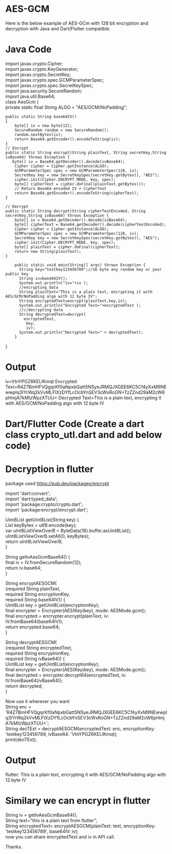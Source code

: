 # AES-GCM
Here is the below example of AES-GCm with 128 bit encryption and decryption with Java and Dart/Flutter compatible.

# Java Code

import javax.crypto.Cipher;<br/>
import javax.crypto.KeyGenerator;<br/>
import javax.crypto.SecretKey;<br/>
import javax.crypto.spec.GCMParameterSpec;<br/>
import javax.crypto.spec.SecretKeySpec;<br/>
import java.security.SecureRandom;<br/>
import java.util.Base64;<br/>
class AesGcm {<br/>
   private static final String ALGO = "AES/GCM/NoPadding";
    
    public static String base64IV()
    {
        byte[] iv = new byte[12];
        SecureRandom random = new SecureRandom();
        random.nextBytes(iv);
        return Base64.getEncoder().encodeToString(iv);
    }
    // Encrypt
    public static String encrypt(String plainText, String secretKey,String ivBase64) throws Exception {
       byte[] iv = Base64.getDecoder().decode(ivBase64);
        Cipher cipher = Cipher.getInstance(ALGO);
        GCMParameterSpec spec = new GCMParameterSpec(128, iv);
        SecretKey key = new SecretKeySpec(secretKey.getBytes(), "AES");
        cipher.init(Cipher.ENCRYPT_MODE, key, spec);
        byte[] cipherText = cipher.doFinal(plainText.getBytes());
        // Return Base64 encoded IV + CipherText
        return Base64.getEncoder().encodeToString(cipherText);
    }

    // Decrypt
    public static String decrypt(String cipherTextEncoded, String secretKey,String ivBase64) throws Exception {
        byte[] iv = Base64.getDecoder().decode(ivBase64);
        byte[] cipherText = Base64.getDecoder().decode(cipherTextEncoded);
        Cipher cipher = Cipher.getInstance(ALGO);
        GCMParameterSpec spec = new GCMParameterSpec(128, iv);
        SecretKey key = new SecretKeySpec(secretKey.getBytes(), "AES");
        cipher.init(Cipher.DECRYPT_MODE, key, spec);
        byte[] plainText = cipher.doFinal(cipherText);
        return new String(plainText);
    }
    
	    public static void main(String[] args) throws Exception {
	      String key="testkey123456789";//16 byte any random key or your public key
	      String iv=base64IV();
	      System.out.println("iv="+iv );
	      //encrypting data
	      String plainText="This is a plain text, encrypting it with AES/GCM/NoPadding algo with 12 byte IV";
	      String encryptedText=encrypt(plainText,key,iv);
	      System.out.println("Encrypted Text="+encryptedText );
	      ////decrypting data
	      String decryptedText=decrypt(
	        encryptedText,
	         key,
	         iv);
	      System.out.println("Decrypted Text=" + decryptedText);
	    }
}
# Output
iv=VtnYPGZ6KELIKmqt
Encrypted Text=R4Z7BmHFVQgqrKf0aNpxbGatt5NSyeJRMQJXGEE6KC5Cf4yXxM9NEwwpIq3IYrWq2kVvMLFIXzDYfLcOcbYnSEV3cWxRoGN+TzZZnd29aM2cW6pHmjA7kMIzWpzXTUU=
Decrypted Text=This is a plain text, encrypting it with AES/GCM/NoPadding algo with 12 byte IV


# Dart/Flutter Code (Create a dart class crypto_utl.dart and add below code)

# Decryption in flutter
package used https://pub.dev/packages/encrypt <br/>

import 'dart:convert';<br/>
import 'dart:typed_data';<br/>
import 'package:crypto/crypto.dart';<br/>
import 'package:encrypt/encrypt.dart';<br/>

Uint8List getUint8List(String key) {<br/>
  List<int> keyBytes = utf8.encode(key);<br/>
  var uInt8ListViewOverB = ByteData(16).buffer.asUint8List();<br/>
  uInt8ListViewOverB.setAll(0, keyBytes);<br/>
  return uInt8ListViewOverB;<br/>
}<br/>

String getIvAesGcmBase64() {<br/>
  final iv = IV.fromSecureRandom(12);<br/>
  return iv.base64;<br/>
}<br/>

String encryptAESGCM(<br/>
    {required String plainText,<br/>
    required String encryptionKey,<br/>
    required String base64IV}) {<br/>
  Uint8List key = getUint8List(encryptionKey);<br/>
  final encrypter = Encrypter(AES(Key(key), mode: AESMode.gcm));<br/>
  final encrypted = encrypter.encrypt(plainText, iv: IV.fromBase64(base64IV));<br/>
  return encrypted.base64;<br/>
}<br/>

String decryptAESGCM(<br/>
    {required String encryptedText,<br/>
    required String encryptionKey,<br/>
    required String ivBase64}) {<br/>
  Uint8List key = getUint8List(encryptionKey);<br/>
  final encrypter = Encrypter(AES(Key(key), mode: AESMode.gcm));<br/>
  final decrypted = encrypter.decrypt64(encryptedText, iv: IV.fromBase64(ivBase64));<br/>
  return decrypted;<br/>
}<br/>

Now use it wherever you want<br/>
String enc = 'R4Z7BmHFVQgqrKf0aNpxbGatt5NSyeJRMQJXGEE6KC5Cf4yXxM9NEwwpIq3IYrWq2kVvMLFIXzDYfLcOcbYnSEV3cWxRoGN+TzZZnd29aM2cW6pHmjA7kMIzWpzXTUU='; <br/>
  String decTExt = decryptAESGCM(encryptedText: enc, encryptionKey: 'testkey123456789, ivBase64: 'VtnYPGZ6KELIKmqt);<br/>
  print(decTExt);<br/>
# Output 
flutter: This is a plain text, encrypting it with AES/GCM/NoPadding algo with 12 byte IV

# Similary we can encrypt in flutter
String iv = getIvAesGcmBase64();<br/>
String text="this is a plain text from flutter";<br/>
String encryptedText= encryptAESGCM(plainText: text, encryptionKey: 'testkey123456789', base64IV: iv);<br/>
now you can share encryptedText and iv in API call.<br/>

Thanks.
